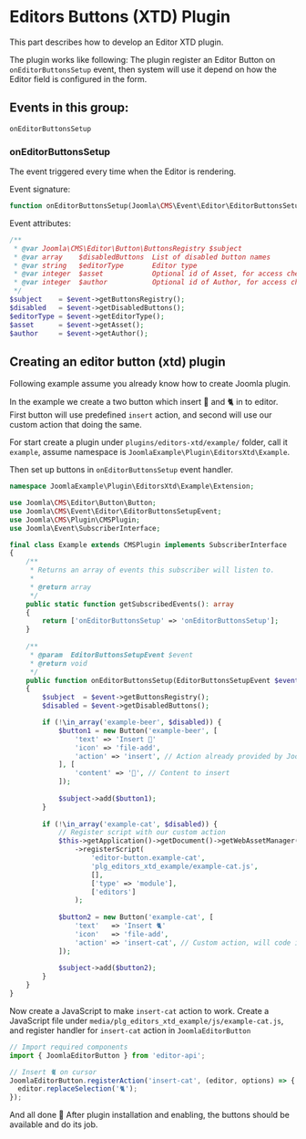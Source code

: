 Editors Buttons (XTD) Plugin
============================
This part describes how to develop an Editor XTD plugin.

The plugin works like following: The plugin register an Editor Button on `onEditorButtonsSetup` event,
then system will use it depend on how the Editor field is configured in the form.

## Events in this group:

```
onEditorButtonsSetup
```

### onEditorButtonsSetup

The event triggered every time when the Editor is rendering.

Event signature:

```php
function onEditorButtonsSetup(Joomla\CMS\Event\Editor\EditorButtonsSetupEvent $event){}
```

Event attributes:

```php
/** 
 * @var Joomla\CMS\Editor\Button\ButtonsRegistry $subject 
 * @var array    $disabledButtons  List of disabled button names
 * @var string   $editorType       Editor type
 * @var integer  $asset            Optional id of Asset, for access check
 * @var integer  $author           Optional id of Author, for access check
 */
$subject    = $event->getButtonsRegistry();
$disabled   = $event->getDisabledButtons();
$editorType = $event->getEditorType();
$asset      = $event->getAsset();
$author     = $event->getAuthor();
```

## Creating an editor button (xtd) plugin

Following example assume you already know  how to create Joomla plugin.

In the example we create a two button which insert 🍺 and 🐈 in to editor.
First button will use predefined `insert` action, and second will use our custom action that doing the same. 

For start create a plugin under `plugins/editors-xtd/example/` folder, call it `example`, assume namespace is `JoomlaExample\Plugin\EditorsXtd\Example`.

Then set up buttons in `onEditorButtonsSetup` event handler.

```php
namespace JoomlaExample\Plugin\EditorsXtd\Example\Extension;

use Joomla\CMS\Editor\Button\Button;
use Joomla\CMS\Event\Editor\EditorButtonsSetupEvent;
use Joomla\CMS\Plugin\CMSPlugin;
use Joomla\Event\SubscriberInterface;

final class Example extends CMSPlugin implements SubscriberInterface
{
    /**
     * Returns an array of events this subscriber will listen to.
     *
     * @return array
     */
    public static function getSubscribedEvents(): array
    {
        return ['onEditorButtonsSetup' => 'onEditorButtonsSetup'];
    }
    
    /**
     * @param  EditorButtonsSetupEvent $event
     * @return void
     */
    public function onEditorButtonsSetup(EditorButtonsSetupEvent $event)
    {
        $subject  = $event->getButtonsRegistry();
        $disabled = $event->getDisabledButtons();

        if (!\in_array('example-beer', $disabled)) {
            $button1 = new Button('example-beer', [
                'text' => 'Insert 🍺'
                'icon' => 'file-add',
                'action' => 'insert', // Action already provided by Joomla.EditorButton
            ], [
                'content' => '🍺', // Content to insert
            ]);
            
            $subject->add($button1);
        }
        
        if (!\in_array('example-cat', $disabled)) {
            // Register script with our custom action
            $this->getApplication()->getDocument()->getWebAssetManager()
                ->registerScript(
                    'editor-button.example-cat',
                    'plg_editors_xtd_example/example-cat.js',
                    [],
                    ['type' => 'module'],
                    ['editors']
                );
            
            $button2 = new Button('example-cat', [
                'text'   => 'Insert 🐈'
                'icon'   => 'file-add',
                'action' => 'insert-cat', // Custom action, will code it later
            ]);
            
            $subject->add($button2);
        }
    }
}
```

Now create a JavaScript to make `insert-cat` action to work.
Create a JavaScript file under `media/plg_editors_xtd_example/js/example-cat.js`, and register handler for `insert-cat` action in `JoomlaEditorButton`

```javascript
// Import required components
import { JoomlaEditorButton } from 'editor-api';

// Insert 🐈 on cursor
JoomlaEditorButton.registerAction('insert-cat', (editor, options) => {
  editor.replaceSelection('🐈');
});
```

And all done 🎉 
After plugin installation and enabling, the buttons should be available and do its job.
